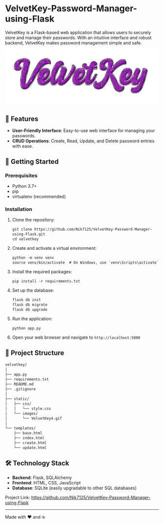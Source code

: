 # VelvetKey-Password-Manager-using-Flask
VelvetKey is a Flask-based web application that allows users to securely store and manage their passwords. With an intuitive interface and robust backend, VelvetKey makes password management simple and safe.

![VelvetKey Logo](static/images/VelvetKey4.gif)

## 🌟 Features

- **User-Friendly Interface**: Easy-to-use web interface for managing your passwords.
- **CRUD Operations**: Create, Read, Update, and Delete password entries with ease.

## 🚀 Getting Started

### Prerequisites

- Python 3.7+
- pip
- virtualenv (recommended)

### Installation

1. Clone the repository:
   ```
   git clone https://github.com/Nik7125/VelvetKey-Password-Manager-using-Flask.git
   cd velvetkey
   ```

2. Create and activate a virtual environment:
   ```
   python -m venv venv
   source venv/bin/activate  # On Windows, use `venv\Scripts\activate`
   ```

3. Install the required packages:
   ```
   pip install -r requirements.txt
   ```

4. Set up the database:
   ```
   flask db init
   flask db migrate
   flask db upgrade
   ```

5. Run the application:
   ```
   python app.py
   ```

6. Open your web browser and navigate to `http://localhost:5000`

## 📁 Project Structure

```
velvetkey/
│
├── app.py
├── requirements.txt
├── README.md
├── .gitignore
│
├── static/
│   ├── css/
│   │   └── style.css
│   └── images/
│       └── VelvetKey4.gif
│
└── templates/
    ├── base.html
    ├── index.html
    ├── create.html
    └── update.html
```

## 🛠 Technology Stack

- **Backend**: Flask, SQLAlchemy
- **Frontend**: HTML, CSS, JavaScript
- **Database**: SQLite (easily upgradable to other SQL databases)

Project Link: https://github.com/Nik7125/VelvetKey-Password-Manager-using-Flask

---

Made with ❤️ and ☕
